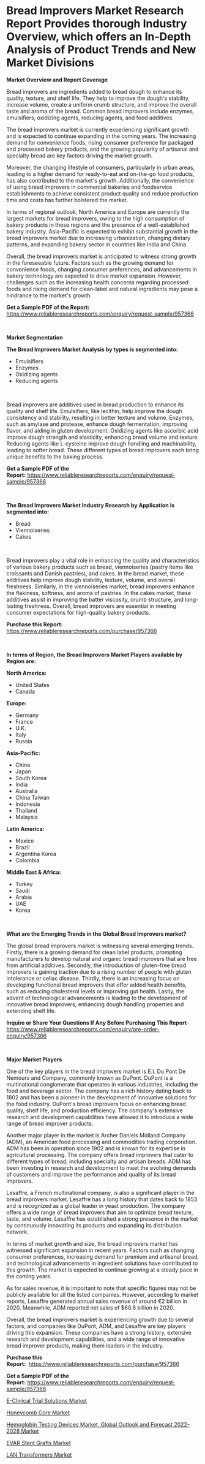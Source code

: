 <p><h1>Bread Improvers Market Research Report Provides thorough Industry Overview, which offers an In-Depth Analysis of Product Trends and New Market Divisions</h1></p><p><strong>Market Overview and Report Coverage</strong></p>
<p><p>Bread improvers are ingredients added to bread dough to enhance its quality, texture, and shelf life. They help to improve the dough's stability, increase volume, create a uniform crumb structure, and improve the overall taste and aroma of the bread. Common bread improvers include enzymes, emulsifiers, oxidizing agents, reducing agents, and food additives.</p><p>The bread improvers market is currently experiencing significant growth and is expected to continue expanding in the coming years. The increasing demand for convenience foods, rising consumer preference for packaged and processed bakery products, and the growing popularity of artisanal and specialty bread are key factors driving the market growth. </p><p>Moreover, the changing lifestyle of consumers, particularly in urban areas, leading to a higher demand for ready-to-eat and on-the-go food products, has also contributed to the market's growth. Additionally, the convenience of using bread improvers in commercial bakeries and foodservice establishments to achieve consistent product quality and reduce production time and costs has further bolstered the market.</p><p>In terms of regional outlook, North America and Europe are currently the largest markets for bread improvers, owing to the high consumption of bakery products in these regions and the presence of a well-established bakery industry. Asia-Pacific is expected to exhibit substantial growth in the bread improvers market due to increasing urbanization, changing dietary patterns, and expanding bakery sector in countries like India and China.</p><p>Overall, the bread improvers market is anticipated to witness strong growth in the foreseeable future. Factors such as the growing demand for convenience foods, changing consumer preferences, and advancements in bakery technology are expected to drive market expansion. However, challenges such as the increasing health concerns regarding processed foods and rising demand for clean-label and natural ingredients may pose a hindrance to the market's growth.</p></p>
<p><strong>Get a Sample PDF of the Report:</strong> <a href="https://www.reliableresearchreports.com/enquiry/request-sample/957366">https://www.reliableresearchreports.com/enquiry/request-sample/957366</a></p>
<p>&nbsp;</p>
<p><strong>Market Segmentation</strong></p>
<p><strong>The Bread Improvers Market Analysis by types is segmented into:</strong></p>
<p><ul><li>Emulsifiers</li><li>Enzymes</li><li>Oxidizing agents</li><li>Reducing agents</li></ul></p>
<p>&nbsp;</p>
<p><p>Bread improvers are additives used in bread production to enhance its quality and shelf life. Emulsifiers, like lecithin, help improve the dough consistency and stability, resulting in better texture and volume. Enzymes, such as amylase and protease, enhance dough fermentation, improving flavor, and aiding in gluten development. Oxidizing agents like ascorbic acid improve dough strength and elasticity, enhancing bread volume and texture. Reducing agents like L-cysteine improve dough handling and machinability, leading to softer bread. These different types of bread improvers each bring unique benefits to the baking process.</p></p>
<p><strong>Get a Sample PDF of the Report:</strong>&nbsp;<a href="https://www.reliableresearchreports.com/enquiry/request-sample/957366">https://www.reliableresearchreports.com/enquiry/request-sample/957366</a></p>
<p>&nbsp;</p>
<p><strong>The Bread Improvers Market Industry Research by Application is segmented into:</strong></p>
<p><ul><li>Bread</li><li>Viennoiseries</li><li>Cakes</li></ul></p>
<p>&nbsp;</p>
<p><p>Bread improvers play a vital role in enhancing the quality and characteristics of various bakery products such as bread, viennoiseries (pastry items like croissants and Danish pastries), and cakes. In the bread market, these additives help improve dough stability, texture, volume, and overall freshness. Similarly, in the viennoiseries market, bread improvers enhance the flakiness, softness, and aroma of pastries. In the cakes market, these additives assist in improving the batter viscosity, crumb structure, and long-lasting freshness. Overall, bread improvers are essential in meeting consumer expectations for high-quality bakery products.</p></p>
<p><strong>Purchase this Report:</strong>&nbsp; <a href="https://www.reliableresearchreports.com/purchase/957366">https://www.reliableresearchreports.com/purchase/957366</a></p>
<p>&nbsp;</p>
<p><strong>In terms of Region, the Bread Improvers Market Players available by Region are:</strong></p>
<p>
    <p> <strong> North America: </strong>
        <ul>
            <li>United States</li>
            <li>Canada</li>
        </ul>
        </p> 
    <p> <strong> Europe: </strong>
        <ul>
            <li>Germany</li>
            <li>France</li>
            <li>U.K.</li>
            <li>Italy</li>
            <li>Russia</li>
        </ul>
        </p> 
    <p> <strong> Asia-Pacific: </strong>
        <ul>
            <li>China</li>
            <li>Japan</li>
            <li>South Korea</li>
            <li>India</li>
            <li>Australia</li>
            <li>China Taiwan</li>
            <li>Indonesia</li>
            <li>Thailand</li>
            <li>Malaysia</li>
        </ul>
        </p> 
    <p> <strong> Latin America: </strong>
        <ul>
            <li>Mexico</li>
            <li>Brazil</li>
            <li>Argentina Korea</li>
            <li>Colombia</li>
        </ul>
        </p> 
    <p> <strong> Middle East & Africa: </strong>
        <ul>
            <li>Turkey</li>
            <li>Saudi</li>
            <li>Arabia</li>
            <li>UAE</li>
            <li>Korea</li>
        </ul>
    </p>
    </p>
<p>&nbsp;</p>
<p><strong>What are the Emerging Trends in the Global Bread Improvers market?</strong></p>
<p><p>The global bread improvers market is witnessing several emerging trends. Firstly, there is a growing demand for clean label products, prompting manufacturers to develop natural and organic bread improvers that are free from artificial additives. Secondly, the introduction of gluten-free bread improvers is gaining traction due to a rising number of people with gluten intolerance or celiac disease. Thirdly, there is an increasing focus on developing functional bread improvers that offer added health benefits, such as reducing cholesterol levels or improving gut health. Lastly, the advent of technological advancements is leading to the development of innovative bread improvers, enhancing dough handling properties and extending shelf life.</p></p>
<p><strong>Inquire or Share Your Questions If Any Before Purchasing This Report</strong>- <a href="https://www.reliableresearchreports.com/enquiry/pre-order-enquiry/957366">https://www.reliableresearchreports.com/enquiry/pre-order-enquiry/957366</a></p>
<p>&nbsp;</p>
<p><strong>Major Market Players</strong></p>
<p><p>One of the key players in the bread improvers market is E.I. Du Pont De Nemours and Company, commonly known as DuPont. DuPont is a multinational conglomerate that operates in various industries, including the food and beverage sector. The company has a rich history dating back to 1802 and has been a pioneer in the development of innovative solutions for the food industry. DuPont's bread improvers focus on enhancing bread quality, shelf life, and production efficiency. The company's extensive research and development capabilities have allowed it to introduce a wide range of bread improver products.</p><p>Another major player in the market is Archer Daniels Midland Company (ADM), an American food processing and commodities trading corporation. ADM has been in operation since 1902 and is known for its expertise in agricultural processing. The company offers bread improvers that cater to different types of bread, including specialty and artisan breads. ADM has been investing in research and development to meet the evolving demands of customers and improve the performance and quality of its bread improvers.</p><p>Lesaffre, a French multinational company, is also a significant player in the bread improvers market. Lesaffre has a long history that dates back to 1853 and is recognized as a global leader in yeast production. The company offers a wide range of bread improvers that aim to optimize bread texture, taste, and volume. Lesaffre has established a strong presence in the market by continuously innovating its products and expanding its distribution network.</p><p>In terms of market growth and size, the bread improvers market has witnessed significant expansion in recent years. Factors such as changing consumer preferences, increasing demand for premium and artisanal bread, and technological advancements in ingredient solutions have contributed to this growth. The market is expected to continue growing at a steady pace in the coming years.</p><p>As for sales revenue, it is important to note that specific figures may not be publicly available for all the listed companies. However, according to market reports, Lesaffre generated annual sales revenue of around €2 billion in 2020. Meanwhile, ADM reported net sales of $60.8 billion in 2020.</p><p>Overall, the bread improvers market is experiencing growth due to several factors, and companies like DuPont, ADM, and Lesaffre are key players driving this expansion. These companies have a strong history, extensive research and development capabilities, and a wide range of innovative bread improver products, making them leaders in the industry.</p></p>
<p><strong>Purchase this Report:</strong>&nbsp;&nbsp;<a href="https://www.reliableresearchreports.com/purchase/957366">https://www.reliableresearchreports.com/purchase/957366</a></p>
<p></p>
<p><strong>Get a Sample PDF of the Report:</strong>&nbsp;<a href="https://www.reliableresearchreports.com/enquiry/request-sample/957366">https://www.reliableresearchreports.com/enquiry/request-sample/957366</a></p>
<p><p><a href="https://medium.com/@loretamusaj85/e-clinical-trial-solutions-market-size-growth-forecast-2023-2030-212517ad1ed3">E-Clinical Trial Solutions Market</a></p><p><a href="https://www.linkedin.com/pulse/honeycomb-core-market-size-2023-2030-global-industrial-ppx7f/">Honeycomb Core Market</a></p><p><a href="https://issuu.com/reportprime-2/docs/hemoglobin-testing-devices-market-global-outlook-a?fr=xKAE9_zU1NQ">Hemoglobin Testing Devices Market, Global Outlook and Forecast 2022-2028 Market</a></p><p><a href="https://medium.com/@greisdukagjini2014/evar-stent-grafts-market-size-growth-forecast-2023-2030-971a569ad4ab">EVAR Stent Grafts Market</a></p><p><a href="https://www.reportprime.com/lan-transformers-r1820">LAN Transformers Market</a></p></p>